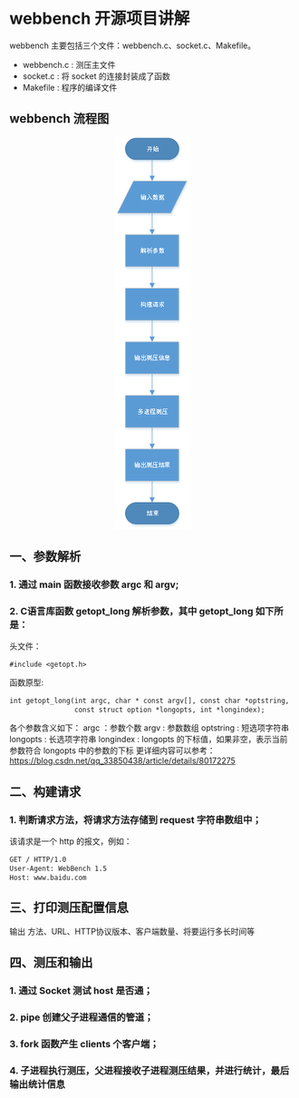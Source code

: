 # webbench 开源项目讲解

webbench 主要包括三个文件：webbench.c、socket.c、Makefile。
* webbench.c : 测压主文件
* socket.c : 将 socket 的连接封装成了函数
* Makefile : 程序的编译文件

## webbench 流程图

<div align=center width = "100" height = "100">
  <img src="./flowChart.png">
</div>

## 一、参数解析
### 1. 通过 main 函数接收参数 argc 和 argv;
### 2. C语言库函数 getopt_long 解析参数，其中 getopt_long 如下所是：

头文件：
```
#include <getopt.h>
```
函数原型:
```
int getopt_long(int argc, char * const argv[], const char *optstring,
                const struct option *longopts, int *longindex);
```
各个参数含义如下：
argc ：参数个数
argv : 参数数组
optstring : 短选项字符串
longopts : 长选项字符串
longindex : longopts 的下标值，如果非空，表示当前参数符合 longopts 中的参数的下标
更详细内容可以参考：https://blog.csdn.net/qq_33850438/article/details/80172275

## 二、构建请求
### 1. 判断请求方法，将请求方法存储到 request 字符串数组中；
该请求是一个 http 的报文，例如：
```
GET / HTTP/1.0
User-Agent: WebBench 1.5
Host: www.baidu.com
```

## 三、打印测压配置信息

输出 方法、URL、HTTP协议版本、客户端数量、将要运行多长时间等


## 四、测压和输出

### 1. 通过 Socket 测试 host 是否通；
### 2. pipe 创建父子进程通信的管道；
### 3. fork 函数产生 clients 个客户端；
### 4. 子进程执行测压，父进程接收子进程测压结果，并进行统计，最后输出统计信息




